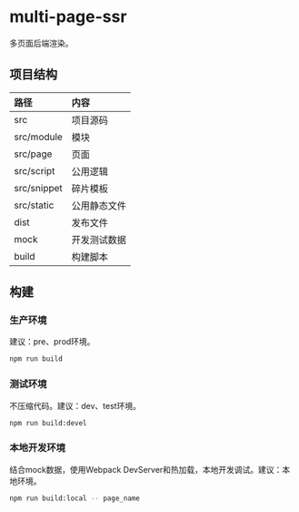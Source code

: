 # multi-page-ssr

多页面后端渲染。

## 项目结构

路径 | 内容
:--- | :---
src | 项目源码
src/module | 模块
src/page | 页面
src/script | 公用逻辑
src/snippet | 碎片模板
src/static | 公用静态文件
dist | 发布文件
mock | 开发测试数据
build | 构建脚本

## 构建

### 生产环境

建议：pre、prod环境。

```bash
npm run build
```

### 测试环境

不压缩代码。建议：dev、test环境。

```bash
npm run build:devel
```

### 本地开发环境

结合mock数据，使用Webpack DevServer和热加载，本地开发调试。建议：本地环境。

```bash
npm run build:local -- page_name
```
